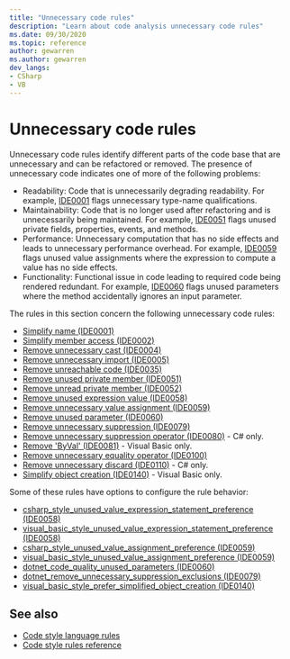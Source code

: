 ```yaml
---
title: "Unnecessary code rules"
description: "Learn about code analysis unnecessary code rules"
ms.date: 09/30/2020
ms.topic: reference
author: gewarren
ms.author: gewarren
dev_langs:
- CSharp
- VB
---
```

# Unnecessary code rules

Unnecessary code rules identify different parts of the code base that are unnecessary and can be refactored or removed. The presence of unnecessary code indicates one of more of the following problems:

- Readability: Code that is unnecessarily degrading readability. For example, [IDE0001](ide0001.md) flags unnecessary type-name qualifications.
- Maintainability: Code that is no longer used after refactoring and is unnecessarily being maintained. For example, [IDE0051](ide0051.md) flags unused private fields, properties, events, and methods.
- Performance: Unnecessary computation that has no side effects and leads to unnecessary performance overhead. For example, [IDE0059](ide0059.md) flags unused value assignments where the expression to compute a value has no side effects.
- Functionality: Functional issue in code leading to required code being rendered redundant. For example, [IDE0060](ide0060.md) flags unused parameters where the method accidentally ignores an input parameter.

The rules in this section concern the following unnecessary code rules:

- [Simplify name (IDE0001)](ide0001.md)
- [Simplify member access (IDE0002)](ide0002.md)
- [Remove unnecessary cast (IDE0004)](ide0004.md)
- [Remove unnecessary import (IDE0005)](ide0005.md)
- [Remove unreachable code (IDE0035)](ide0035.md)
- [Remove unused private member (IDE0051)](ide0051.md)
- [Remove unread private member (IDE0052)](ide0052.md)
- [Remove unused expression value (IDE0058)](ide0058.md)
- [Remove unnecessary value assignment (IDE0059)](ide0059.md)
- [Remove unused parameter (IDE0060)](ide0060.md)
- [Remove unnecessary suppression (IDE0079)](ide0079.md)
- [Remove unnecessary suppression operator (IDE0080)](ide0080.md) - C# only.
- [Remove 'ByVal' (IDE0081)](ide0081.md) - Visual Basic only.
- [Remove unnecessary equality operator (IDE0100)](ide0100.md)
- [Remove unnecessary discard (IDE0110)](ide0110.md) - C# only.
- [Simplify object creation (IDE0140)](ide0140.md) - Visual Basic only.

Some of these rules have options to configure the rule behavior:

- [csharp_style_unused_value_expression_statement_preference (IDE0058)](ide0058.md#csharp_style_unused_value_expression_statement_preference)
- [visual_basic_style_unused_value_expression_statement_preference (IDE0058)](ide0058.md#visual_basic_style_unused_value_expression_statement_preference)
- [csharp_style_unused_value_assignment_preference (IDE0059)](ide0059.md#csharp_style_unused_value_assignment_preference)
- [visual_basic_style_unused_value_assignment_preference (IDE0059)](ide0059.md#visual_basic_style_unused_value_assignment_preference)
- [dotnet_code_quality_unused_parameters (IDE0060)](ide0060.md#dotnet_code_quality_unused_parameters)
- [dotnet_remove_unnecessary_suppression_exclusions (IDE0079)](ide0079.md#dotnet_remove_unnecessary_suppression_exclusions)
- [visual_basic_style_prefer_simplified_object_creation (IDE0140)](ide0140.md#visual_basic_style_prefer_simplified_object_creation)

## See also

- [Code style language rules](language-rules.md)
- [Code style rules reference](index.md)
